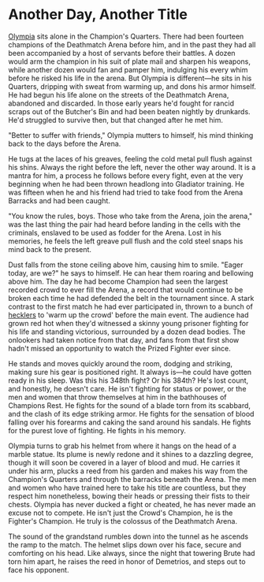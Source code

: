 # Another Day, Another Title

[Olympia](../../heroes-of-rathe/olympia-about.md) sits alone in the Champion's Quarters. There had been fourteen champions of the Deathmatch Arena before him, and in the past they had all been accompanied by a host of servants before their battles. A dozen would arm the champion in his suit of plate mail and sharpen his weapons, while another dozen would fan and pamper him, indulging his every whim before he risked his life in the arena. But Olympia is different—he sits in his Quarters, dripping with sweat from warming up, and dons his armor himself. He had begun his life alone on the streets of the Deathmatch Arena, abandoned and discarded. In those early years he'd fought for rancid scraps out of the Butcher's Bin and had been beaten nightly by drunkards. He'd struggled to survive then, but that changed after he met him.

"Better to suffer with friends," Olympia mutters to himself, his mind thinking back to the days before the Arena.

He tugs at the laces of his greaves, feeling the cold metal pull flush against his shins. Always the right before the left, never the other way around. It is a mantra for him, a process he follows before every fight, even at the very beginning when he had been thrown headlong into Gladiator training. He was fifteen when he and his friend had tried to take food from the Arena Barracks and had been caught.

"You know the rules, boys. Those who take from the Arena, join the arena," was the last thing the pair had heard before landing in the cells with the criminals, enslaved to be used as fodder for the Arena. Lost in his memories, he feels the left greave pull flush and the cold steel snaps his mind back to the present.

Dust falls from the stone ceiling above him, causing him to smile. "Eager today, are we?" he says to himself. He can hear them roaring and bellowing above him. The day he had become Champion had seen the largest recorded crowd to ever fill the Arena, a record that would continue to be broken each time he had defended the belt in the tournament since. A stark contrast to the first match he had ever participated in, thrown to a bunch of [hecklers](../../world-of-rathe/savage-lands/call-of-adventure.md#hecklers) to 'warm up the crowd' before the main event. The audience had grown red hot when they'd witnessed a skinny young prisoner fighting for his life and standing victorious, surrounded by a dozen dead bodies. The onlookers had taken notice from that day, and fans from that first show hadn't missed an opportunity to watch the Prized Fighter ever since.

He stands and moves quickly around the room, dodging and striking, making sure his gear is positioned right. It always is—he could have gotten ready in his sleep. Was this his 348th fight? Or his 384th? He's lost count, and honestly, he doesn't care. He isn't fighting for status or power, or the men and women that throw themselves at him in the bathhouses of Champions Rest. He fights for the sound of a blade torn from its scabbard, and the clash of its edge striking armor. He fights for the sensation of blood falling over his forearms and caking the sand around his sandals. He fights for the purest love of fighting. He fights in his memory.

Olympia turns to grab his helmet from where it hangs on the head of a marble statue. Its plume is newly redone and it shines to a dazzling degree, though it will soon be covered in a layer of blood and mud. He carries it under his arm, plucks a reed from his garden and makes his way from the Champion's Quarters and through the barracks beneath the Arena. The men and women who have trained here to take his title are countless, but they respect him nonetheless, bowing their heads or pressing their fists to their chests. Olympia has never ducked a fight or cheated, he has never made an excuse not to compete. He isn't just the Crowd's Champion, he is the Fighter's Champion. He truly is the colossus of the Deathmatch Arena.

The sound of the grandstand rumbles down into the tunnel as he ascends the ramp to the match. The helmet slips down over his face, secure and comforting on his head. Like always, since the night that towering Brute had torn him apart, he raises the reed in honor of Demetrios, and steps out to face his opponent.
